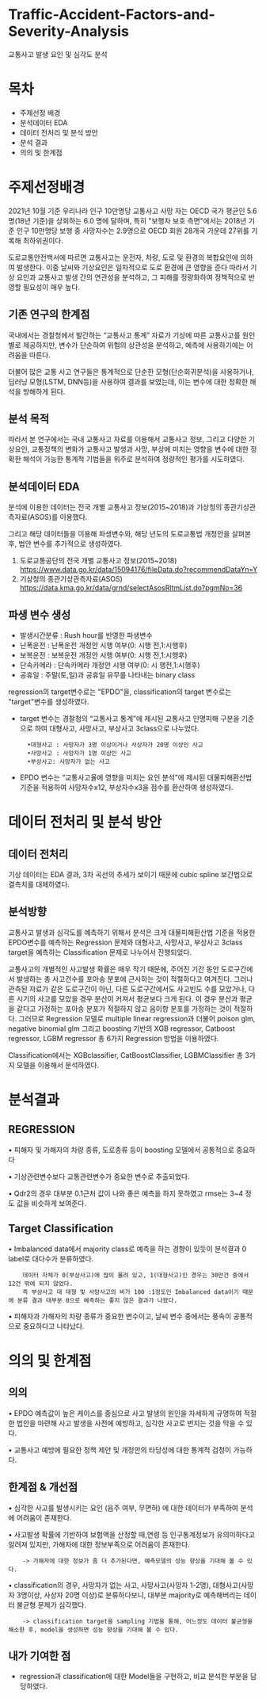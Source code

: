 # Traffic-Accident-Factors-and-Severity-Analysis
교통사고 발생 요인 및 심각도 분석 


# 목차
- 주제선정 배경
- 분석데이터 EDA
- 데이터 전처리 및 분석 방안
- 분석 결과
- 의의 및 한계점


# 주제선정배경

2021년 10월 기준 우리나라 인구 10만명당 교통사고 사망 자는 OECD 국가 평균인 5.6명(18년 기준)을 상회하는 6.0 명에 달하며, 
특히 "보행자 보호 측면"에서는 2018년 기준 인구 10만명당 보행 중 사망자수는 2.9명으로 OECD 회원 28개국 가운데 27위를 기록해 최하위권이다.

도로교통안전백서에 따르면 교통사고는 운전자, 차량, 도로 및 환경의 복합요인에 의하여 발생한다. 
이중 날씨와 기상요인은 일차적으로 도로 환경에 큰 영향을 준다
따라서 기상 요인과 교통사고 발생 간의 연관성을 분석하고, 그 피해를 정량화하여 정책적으로 반영할 필요성이 매우 높다.


## 기존 연구의 한계점
국내에서는 경찰청에서 발간하는 “교통사고 통계” 자료가 기상에 따른 교통사고를 원인 별로 제공하지만, 
변수가 단순하여 위험의 상관성을 분석하고, 예측에 사용하기에는 어려움을 따른다. 

더불어 많은 교통 사고 연구들은 통계적으로 단순한 모형(단순회귀분석)을 사용하거나, 딥러닝 모형(LSTM, DNN등)을 사용하여 결과를 보였는데, 
이는 변수에 대한 정확한 해석을 방해하게 된다.


## 분석 목적

따라서 본 연구에서는 국내 교통사고 자료를 이용해서 교통사고 정보, 그리고 다양한 기상요인, 교통정책의 변화가 
교통사고 발생과 사망, 부상에 미치는 영향을 변수에 대한 정확한 해석이 가능한 통계적 기법들을 위주로 분석하여 정량적인 평가를 시도하였다.


## 분석데이터 EDA

분석에 이용한 데이터는 전국 개별 교통사고 정보(2015~2018)과 기상청의 종관기상관측자료(ASOS)를 이용했다. 

그리고 해당 데이터들을 이용해 파생변수와, 해당 년도의 도로교통법 개정안을 살펴본 후, 법안 변수를 추가적으로 생성하였다.

1. 도로교통공단의 전국 개별 교통사고 정보(2015~2018)
https://www.data.go.kr/data/15094176/fileData.do?recommendDataYn=Y 
2. 기상청의 종관기상관측자료(ASOS)
https://data.kma.go.kr/data/grnd/selectAsosRltmList.do?pgmNo=36 


## 파생 변수 생성

- 발생시간분류 : Rush hour를 반영한 파생변수
- 난폭운전 : 난폭운전 개정안 시행 여부(0: 시행 전,1:시행후)
- 보복운전 : 보복운전 개정안 시행 여부(0: 시행 전,1:시행후)
- 단속카메라 : 단속카메라 개정안 시행 여부(0: 시 행전,1:시행후)
- 공휴일 : 주말(토,일)과 공휴일 유무를 나타내는 binary class


regression의 target변수로는 "EPDO"을, classification의 target 변수로는 "target"변수를 생성하였다. 


- target 변수는 경찰청의 “교통사고 통계”에 제시된 교통사고 인명피해 구분을 기준으로 하여 대형사고, 사망사고, 부상사고 3class으로 나누었다.

        •대형사고 : 사망자가 3명 이상이거나 사상자가 20명 이상인 사고 
        •사망사고 : 사망자가 1명 이상인 사고
        •부상사고: 사망자가 없는 사고

- EPDO 변수는 “교통사고율에 영향을 미치는 요인 분석”에 제시된 대물피해환산법 기준을 적용하여 사망자수x12, 부상자수x3을 점수를 환산하여 생성하였다.


# 데이터 전처리 및 분석 방안 

## 데이터 전처리
기상 데이터는 EDA 결과,  3차 곡선의 추세가 보이기 때문에 cubic spline 보간법으로 결측치를 대체하였다. 

## 분석방향
교통사고 발생과 심각도를 예측하기 위해서 분석은 크게 대물피해환산법 기준을 적용한 EPDO변수를 예측하는 Regression 문제와 
대형사고, 사망사고, 부상사고 3class target을 예측하는 Classification 문제로 나누어서 진행되었다.

교통사고의 개별적인 사고발생 확률은 매우 작기 때문에, 주어진 기간 동안 도로구간에서 발생하는 총 사고건수를 포아송 분포에 근사하는 것이 적절하다고 여겨진다. 
그러나 관측된 자료가 같은 도로구간이 아닌, 다른 도로구간에서도 사고빈도 수를 모았거나, 다른 시기의 사고를 모았을 경우 분산이 커져서 평균보다 크게 된다.
이 경우 분산과 평균을 같다고 가정하는 포아송 분포가 적절하지 않고 음이항 분포를 가정하는 것이 적절하다. 
그러므로 Regression 모델로 multiple linear regression과 더불어 poison glm, negative binomial glm 그리고 boosting 기반의 XGB regressor, Catboost regressor, LGBM regressor 총 6가지 Regression 방법을 이용하였다.

Classification에서는 XGBclassifier, CatBoostClassifier, LGBMClassifier 총 3가지 모델을 이용해서 분석하였다.




# 분석결과

## REGRESSION 


• 피해자 및 가해자의 차량 종류, 도로종류 등이 boosting 모델에서 공통적으로 중요하다

• 기상관련변수보다 교통관련변수가 중요한 변수로 추출되었다.

• Qdr2의 경우 대부분 0.1근처 값이 나와 좋은 예측을 하지 못하였고 rmse는 3~4 정도 값을 비슷하게 보여준다.


## Target Classification


• Imbalanced data에서 majority class로 예측을 하는 경향이 있듯이 분석결과 0 label로 대다수가 분류하였다.

        데이터 자체가 0(부상사고)에 많이 몰려 있고, 1(대형사고)인 경우는 30만건 중에서 12건 밖에 되지 않았다. 
        즉 부상사고 대 대형 및 사망사고의 비가 100 :1정도인 Imbalanced data이기 때문에 분류 결과 대부분 0으로 예측하는 좋지 않은 결과가 나왔다.
       
       
• 피해자과 가해자의 차량 종류가 중요한 변수이고, 날씨 변수 중에서는 풍속이 공통적으로 중요하다고 나타났다. 


# 의의 및 한계점 

## 의의

• EPDO 예측값이 높은 케이스를 중심으로 사고 발생의 원인을 자세하게 규명하여 적절한 법안을 마련해 사고 발생을 사전에 예방하고, 심각한 사고로 번지는 것을 막을 수 있다.

• 교통사고 예방에 필요한 정책 제안 및 개정안의 타당성에 대한 통계적 검정이 가능하다.


## 한계점 & 개선점
• 심각한 사고를 발생시키는 요인 (음주 여부, 무면허) 에 대한 데이터가 부족하여 분석에 어려움이 존재한다. 

• 사고발생 확률에 기반하여 보험액을 산정할 때,연령 등 인구통계정보가 유의미하다고 알려져 있지만, 가해자에 대한 정보부족으로 어려움이 존재한다.

        -> 가해자에 대한 정보가 좀 더 추가된다면, 예측모델의 성능 향상을 기대해 볼 수 있다.
  
• classification의 경우, 사망자가 없는 사고, 사망사고(사망자 1-2명), 대형사고(사망자 3명이상, 사상자 20명 이상)로 분류하다보니, 대부분 majority로 예측해버리는 데이터 불균형 문제가 심각했다. 
  
        -> classification target을 sampling 기법을 통해, 어느정도 데이터 불균형을 해소한 후, model을 생성하면 성능 향상을 기대해 볼 수 있다. 


## 내가 기여한 점

- regression과 classification에 대한 Model들을 구현하고, 비교 분석한 부분을 담당하였다.  


